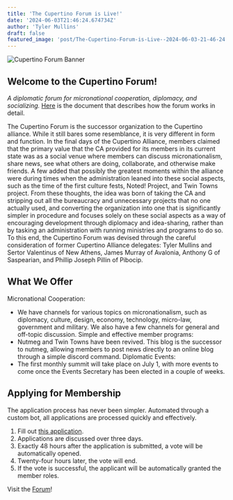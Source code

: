 ```yaml
---
title: 'The Cupertino Forum is Live!'
date: '2024-06-03T21:46:24.674734Z'
author: 'Tyler Mullins'
draft: false
featured_image: 'post/The-Cupertino-Forum-is-Live--2024-06-03-21-46-24.674734/CUPFL.png'
---
```

![Cupertino Forum Banner](https://media.discordapp.net/attachments/1239652375078375555/1247305005317492746/CUPFF.png?ex=665f8acf&is=665e394f&hm=9f2203fc682e2fa87454f464060da13523d678fe7d7b6814828cdac900507f7d&=&format=webp&quality=lossless&width=1303&height=733)
## Welcome to the Cupertino Forum!
*A diplomatic forum for micronational cooperation, diplomacy, and socializing.*
[Here](https://docs.google.com/document/d/1Up5o60SfCa-snuXolb1Evu0NzBOnzfuRvgzZAtRIrSY/edit?usp=sharing) is the document that describes how the forum works in detail.

The Cupertino Forum is the successor organization to the Cupertino alliance. While it still bares some resemblance, it is very different in form and function.
In the final days of the Cupertino Alliance, members claimed that the primary value that the CA provided for its members in its current state was as a social venue where members can discuss micronationalism, share news, see what others are doing, collaborate, and otherwise make friends. A few added that possibly the greatest moments within the alliance were during times when the administration leaned into these social aspects, such as the time of the first culture fests, Noted! Project, and Twin Towns project. 
From these thoughts, the idea was born of taking the CA and stripping out all the bureaucracy and unnecessary projects that no one actually used, and converting the organization into one that is significantly simpler in procedure and focuses solely on these social aspects as a way of encouraging development through diplomacy and idea-sharing, rather than by tasking an administration with running ministries and programs to do so. 
To this end, the Cupertino Forum was devised through the careful consideration of former Cupertino Alliance delegates: Tyler Mullins and Sertor Valentinus of New Athens, James Murray of Avalonia, Anthony G of Saspearian, and Phillip Joseph Pillin of Pibocip.

## What We Offer

Micronational Cooperation:
* We have channels for various topics on micronationalism, such as diplomacy, culture, design, economy, technology, micro-law, government and military. We also have a few channels for general and off-topic discussion.
Simple and effective member programs:
* Nutmeg and Twin Towns have been revived. This blog is the successor to nutmeg, allowing members to post news directly to an online blog through a simple discord command. 
Diplomatic Events:
* The first monthly summit will take place on July 1, with more events to come once the Events Secretary has been elected in a couple of weeks.

## Applying for Membership

The application process has never been simpler. Automated through a custom bot, all applications are processed quickly and effectively.

1. Fill out [this application](https://forms.gle/5bFVwPWMMWd9VZEU6).
2. Applications are discussed over three days.
3. Exactly 48 hours after the application is submitted, a vote will be automatically opened.
4. Twenty-four hours later, the vote will end.
5. If the vote is successful, the applicant will be automatically granted the member roles.


Visit the [Forum](https://discord.cupertinoalliance.com)!
